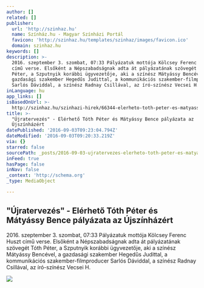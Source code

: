 ```yaml
---
author: []
related: []
publisher:
  url: 'http://szinhaz.hu'
  name: Színház.hu - Magyar Színházi Portál
  favicon: 'http://szinhaz.hu/templates/szinhaz/images/favicon.ico'
  domain: szinhaz.hu
keywords: []
description: >-
  2016. szeptember 3. szombat, 07:33 Pályázatuk mottója Kölcsey Ferenc Huszt
  című verse. Elsőként a Népszabadságnak adta át pályázatának szövegét Tóth
  Péter, a Szputnyik korábbi ügyvezetője, aki a színész Mátyássy Bencével, a
  gazdasági szakember Hegedűs Judittal, a kommunikációs szakember-filmproducer
  Sarlós Dáviddal, a színész Radnay Csillával, az író-színész Vecsei H.
inLanguage: hu
app_links: []
isBasedOnUrl: >-
  http://szinhaz.hu/szinhazi-hirek/66344-elerheto-toth-peter-es-matyassy-bence-palyazata-az-ujszinhazert
title: >-
  "Újratervezés" - Elérhető Tóth Péter és Mátyássy Bence pályázata az
  Újszínházért
datePublished: '2016-09-03T09:23:04.794Z'
dateModified: '2016-09-03T09:20:33.219Z'
via: {}
starred: false
sourcePath: _posts/2016-09-03-ujratervezes-elerheto-toth-peter-es-matyassy-bence-palya.md
inFeed: true
hasPage: false
inNav: false
_context: 'http://schema.org'
_type: MediaObject

---
```

<article style=""><h1>"Újratervezés" - Elérhető Tóth Péter és Mátyássy Bence pályázata az Újszínházért</h1><p>2016. szeptember 3. szombat, 07:33 Pályázatuk mottója Kölcsey Ferenc Huszt című verse. Elsőként a Népszabadságnak adta át pályázatának szövegét Tóth Péter, a Szputnyik korábbi ügyvezetője, aki a színész Mátyássy Bencével, a gazdasági szakember Hegedűs Judittal, a kommunikációs szakember-filmproducer Sarlós Dáviddal, a színész Radnay Csillával, az író-színész Vecsei H.</p><img src="http://szinhaz.hu/images/2012/2016/ccc/t/ujszinhaz-tpmb.jpg" /></article>